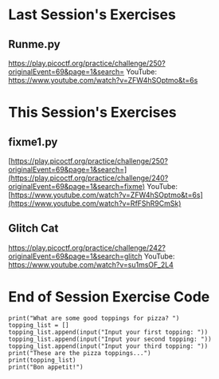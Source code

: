 # Last Session's Exercises
## Runme.py
https://play.picoctf.org/practice/challenge/250?originalEvent=69&page=1&search=
YouTube:
https://www.youtube.com/watch?v=ZFW4hSOptmo&t=6s

# This Session's Exercises
## fixme1.py
[https://play.picoctf.org/practice/challenge/250?originalEvent=69&page=1&search=](https://play.picoctf.org/practice/challenge/240?originalEvent=69&page=1&search=fixme)
YouTube:
[https://www.youtube.com/watch?v=ZFW4hSOptmo&t=6s](https://www.youtube.com/watch?v=RfFShR9CmSk)

## Glitch Cat
https://play.picoctf.org/practice/challenge/242?originalEvent=69&page=1&search=glitch
YouTube:
https://www.youtube.com/watch?v=su1msOF_2L4

# End of Session Exercise Code
```
print("What are some good toppings for pizza? ")
topping_list = []
topping_list.append(input("Input your first topping: "))
topping_list.append(input("Input your second topping: "))
topping_list.append(input("Input your third topping: "))
print("These are the pizza toppings...")
print(topping_list)
print("Bon appetit!")
```

